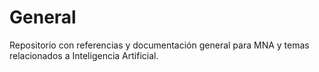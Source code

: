 # General
Repositorio con referencias y documentación general para MNA y temas relacionados a Inteligencia Artificial.
